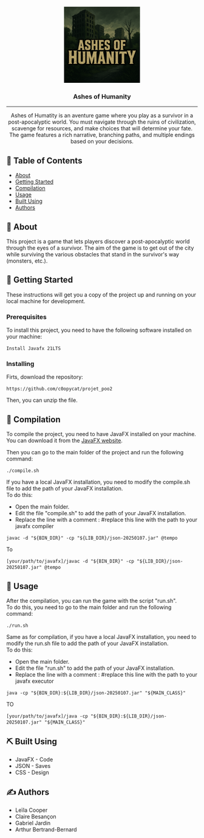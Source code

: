 <p align="center">
  <a href="" rel="noopener">
 <img width=200px height=200px src="./resources/logo/340e40cc-4276-46ba-af50-ac6c290c453d.png" alt="Project logo"></a>
</p>

<h3 align="center">Ashes of Humanity</h3>

---

<p align="center"> Ashes of Humatity is an aventure game where you play as a survivor in a post-apocalyptic world. You must navigate through the ruins of civilization, scavenge for resources, and make choices that will determine your fate. The game features a rich narrative, branching paths, and multiple endings based on your decisions.
    <br> 
</p>

## 📝 Table of Contents

- [About](#about)
- [Getting Started](#getting_started)
- [Compilation](#compilation)
- [Usage](#usage)
- [Built Using](#built_using)
- [Authors](#authors)

## 🧐 About <a name = "about"></a>

This project is a game that lets players discover a post-apocalyptic world through the eyes of a survivor. The aim of the game is to get out of the city while surviving the various obstacles that stand in the survivor's way (monsters, etc.).
## 🏁 Getting Started <a name = "getting_started"></a>

These instructions will get you a copy of the project up and running on your local machine for development.

### Prerequisites

To install this project, you need to have the following software installed on your machine:

```
Install Javafx 21LTS
```

### Installing

Firts, download the repository:

```
https://github.com/c0opycat/projet_poo2
```

Then, you can unzip the file.<br>

## 🔨 Compilation <a name = "compilation"></a>

To compile the project, you need to have JavaFX installed on your machine.<br>
You can download it from the [JavaFX website](https://www.azul.com/).<br>

Then you can go to the main folder of the project and run the following command:

```
./compile.sh
```
If you have a local JavaFX installation, you need to modify the compile.sh file to add the path of your JavaFX installation.<br>
To do this:<br>
 - Open the main folder.<br>
 - Edit the file "compile.sh" to add the path of your JavaFX installation.<br>
 - Replace the line with a comment : #replace this line with the path to your javafx compiler<br>

```
javac -d "${BIN_DIR}" -cp "${LIB_DIR}/json-20250107.jar" @tempo
```

To

```
[your/path/to/javafx]/javac -d "${BIN_DIR}" -cp "${LIB_DIR}/json-20250107.jar" @tempo
```

## 🎈 Usage <a name="usage"></a>

After the compilation, you can run the game with the script "run.sh".<br>
To do this, you need to go to the main folder and run the following command:

```
./run.sh
```

Same as for compilation, if you have a local JavaFX installation, you need to modify the run.sh file to add the path of your JavaFX installation.<br>
To do this:<br>
 - Open the main folder.<br>
 - Edit the file "run.sh" to add the path of your JavaFX installation.<br>
 - Replace the line with a comment : #replace this line with the path to your javafx executor<br>

```
java -cp "${BIN_DIR}:${LIB_DIR}/json-20250107.jar" "${MAIN_CLASS}"
```
TO

```
[your/path/to/javafx]/java -cp "${BIN_DIR}:${LIB_DIR}/json-20250107.jar" "${MAIN_CLASS}"
```


## ⛏️ Built Using <a name = "built_using"></a>

- JavaFX - Code
- JSON - Saves
- CSS - Design


## ✍️ Authors <a name = "authors"></a>

- Leïla Cooper
- Claire Besançon
- Gabriel Jardin
- Arthur Bertrand-Bernard

